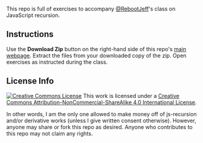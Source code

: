 This repo is full of exercises to accompany [@RebootJeff](https://www.twitter.com/rebootjeff)'s class on JavaScript recursion.

## Instructions

Use the **Download Zip** button on the right-hand side of this repo's [main webpage](https://github.com/RebootJeff/js-recursion). Extract the files from your downloaded copy of the zip. Open exercises as instructed during the class.

## License Info

[![Creative Commons License](https://i.creativecommons.org/l/by-nc-sa/4.0/88x31.png)](http://creativecommons.org/licenses/by-nc-sa/4.0/)
This work is licensed under a [Creative Commons Attribution-NonCommercial-ShareAlike 4.0 International License](http://creativecommons.org/licenses/by-nc-sa/4.0/).

In other words, I am the only one allowed to make money off of js-recursion and/or derivative works (unless I give written consent otherwise). However, anyone may share or fork this repo as desired. Anyone who contributes to this repo may not claim any rights.
